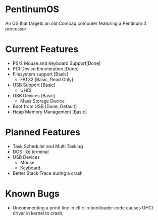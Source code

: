 # PentinumOS
An OS that targets an old Compaq computer featuring a Pentinum 4 processor

# Current Features
- PS/2 Mouse and Keyboard Support[Done]
- PCI Device Enumeration [Done]
- Filesystem support [Basic]
  - FAT32 [Basic, Read Only]
- USB Support [Basic]
  - UHCI
- USB Devices [Basic]
  - Mass Storage Device
- Boot from USB [Done, Default]
- Heap Memory Management [Basic]

# Planned Features
- Task Scheduler and Multi Tasking
- DOS like terminal
- USB Devices
  - Mouse
  - Keyboard
- Better Stack Trace during a crash

# Known Bugs
- Uncommenting a printf line in elf.c in bootloader code causes UHCI driver in kernel to crash.

